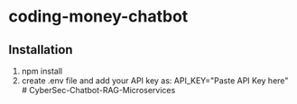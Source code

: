 # coding-money-chatbot
## Installation
1. npm install
2. create .env file and add your API key as:
     API_KEY="Paste API Key here"
#   C y b e r S e c - C h a t b o t - R A G - M i c r o s e r v i c e s  
 